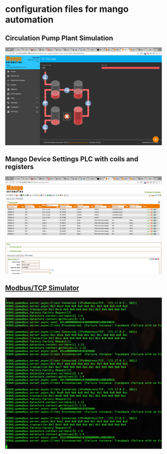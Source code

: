 # configuration files for mango automation

## Circulation Pump Plant Simulation
![alt tag](https://github.com/sintax1/mango-automation-configs/raw/master/screenshots/Screen%20Shot%202017-03-14%20at%208.46.48%20PM.png)

## Mango Device Settings PLC with coils and registers
![alt tag](https://github.com/sintax1/mango-automation-configs/raw/master/screenshots/Screen%20Shot%202017-03-14%20at%208.46.15%20PM.png)

##  [Modbus/TCP Simulator](https://github.com/sintax1/docker-modbus-plc-simulator)
![alt tag](https://github.com/sintax1/mango-automation-configs/raw/master/screenshots/Screen%20Shot%202017-03-14%20at%208.46.59%20PM.png)
